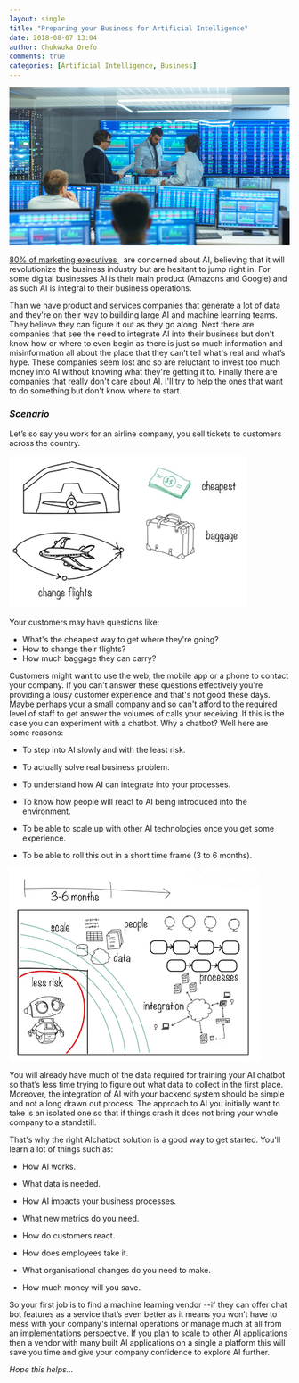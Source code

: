 ```yaml
---
layout: single
title: "Preparing your Business for Artificial Intelligence"
date: 2018-08-07 13:04
author: Chukwuka Orefo
comments: true
categories: [Artificial Intelligence, Business]
---
```

![business-prepare](/images/how-should-your-business-prepare-for-the-ai.png)

[80% of marketing executives ](https://www.demandbase.com/press-release/marketing-executives-predict-artificial-intelligence-will-revolutionize-marketing-2020/?utm_campaign=airesearch&utm_medium=social&utm_source=twitter)  are concerned about AI, believing that it will revolutionize the business industry but are hesitant to jump right in. For some digital businesses AI is their main product (Amazons and Google) and as such AI is integral to their business operations.

Than we have product and services companies that generate a lot of data and they're on their way to building large AI and machine learning teams. They believe they can figure it out as they go along. Next there are companies that see the need to integrate AI into their business but don't know how or where to even begin as there is just so much information and misinformation all about the place that they can’t tell what's real and what’s hype. These companies seem lost and so are reluctant to invest too much money into AI without knowing what they're getting it to. Finally there are companies that really don't care about AI.
I'll try to help the ones that want to do something but don't know where to start.

### _Scenario_

Let’s so say you work for an airline company, you sell tickets to customers across the country.

![business_AI2](/images/HowAI2.png)

Your customers may have questions like:
<ul>
	<li>What's the cheapest way to get where they're going?</li>
	<li>How to change their flights?</li>
	<li>How much baggage they can carry?</li>
</ul>
Customers might want to use the web, the mobile app or a phone to contact your company. If you can't answer these questions effectively you're providing a lousy customer experience and that's not good these days. Maybe perhaps your a small company and so can't afford to  the required level of staff to get answer the volumes of calls your receiving. If this is the case you can experiment with a chatbot. Why a chatbot? Well here are some reasons:
<ul>
	<li>To step into AI slowly and with the least risk.</li>
</ul>
<ul>
	<li>To actually solve real business problem.</li>
</ul>
<ul>
	<li>To understand how AI can integrate into your processes.</li>
</ul>
<ul>
	<li>To know how people will react to AI being introduced into the environment.</li>
</ul>
<ul>
	<li>To be able to scale up with other AI technologies once you get some experience.</li>
</ul>
<ul>
	<li>To be able to roll this out in a short time frame (3 to 6 months).</li>
</ul>

![business_AI3](/images/HowAI3.png)

You will already have much of the data required for training your AI chatbot so that’s less time trying to figure out what data to collect in the first place. Moreover, the integration of AI with your backend system should be simple and not a long drawn out process. The approach to AI you initially want to take is an isolated one so that if things crash it does not bring your whole company to a standstill.

That's why the right AIchatbot solution is a good way to get started. You'll learn a lot of things such as:
<ul>
	<li>How AI works.</li>
</ul>
<ul>
	<li>What data is needed.</li>
</ul>
<ul>
	<li>How AI impacts your business processes.</li>
</ul>
<ul>
	<li>What new metrics do you need.</li>
</ul>
<ul>
	<li>How do customers react.</li>
</ul>
<ul>
	<li>How does employees take it.</li>
</ul>
<ul>
	<li>What organisational changes do you need to make.</li>
</ul>
<ul>
	<li>How much money will you save.</li>
</ul>
So your first job is to find a machine learning vendor --if they can offer chat bot features as a service that’s even better as it means you won’t have to mess with your company's internal operations or manage much at all from an implementations perspective. If you plan to scale to other AI applications then  a vendor with many built AI applications on a single a platform this will save you time and give your company confidence to explore AI further.

_Hope this helps..._
